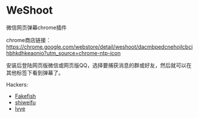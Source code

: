 WeShoot
=======

微信网页弹幕chrome插件

chrome商店链接：
https://chrome.google.com/webstore/detail/weshoot/dacmbpedcnehojlcbcihbhkdhkeaonio?utm_source=chrome-ntp-icon

安装后登陆网页版微信或网页版QQ，选择要捕获消息的群或好友，然后就可以在其他标签下看到弹幕了。

Hackers:
- [Fakefish](https://github.com/fakefish)
- [shiweifu](https://github.com/shiweifu)
- [lvye](https://github.com/lvye)
